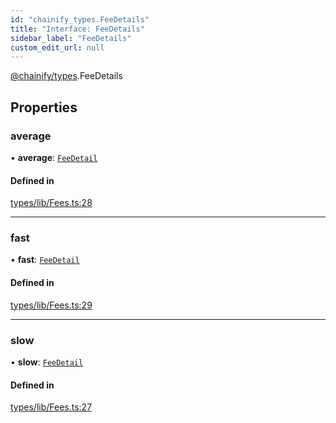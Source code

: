 ```yaml
---
id: "chainify_types.FeeDetails"
title: "Interface: FeeDetails"
sidebar_label: "FeeDetails"
custom_edit_url: null
---
```


[@chainify/types](../modules/chainify_types.md).FeeDetails

## Properties

### average

• **average**: [`FeeDetail`](chainify_types.FeeDetail.md)

#### Defined in

[types/lib/Fees.ts:28](https://github.com/liquality/chainify/blob/540cfa69/packages/types/lib/Fees.ts#L28)

___

### fast

• **fast**: [`FeeDetail`](chainify_types.FeeDetail.md)

#### Defined in

[types/lib/Fees.ts:29](https://github.com/liquality/chainify/blob/540cfa69/packages/types/lib/Fees.ts#L29)

___

### slow

• **slow**: [`FeeDetail`](chainify_types.FeeDetail.md)

#### Defined in

[types/lib/Fees.ts:27](https://github.com/liquality/chainify/blob/540cfa69/packages/types/lib/Fees.ts#L27)
